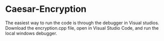 # Caesar-Encryption

The easiest way to run the code is through the debugger in Visual studios. Download the encryption.cpp file, open in Visual Studio Code, and run the local windows debugger.
